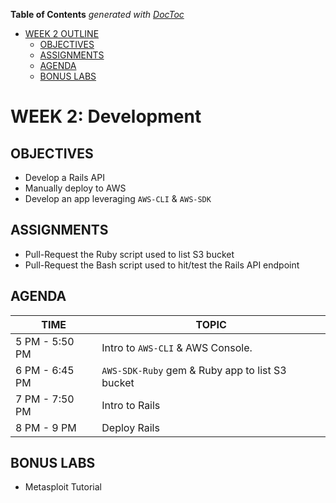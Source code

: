 <!-- START doctoc generated TOC please keep comment here to allow auto update -->
<!-- DON'T EDIT THIS SECTION, INSTEAD RE-RUN doctoc TO UPDATE -->
**Table of Contents**  *generated with [DocToc](https://github.com/thlorenz/doctoc)*

- [WEEK 2 OUTLINE](#week-2-outline)
  - [OBJECTIVES](#objectives)
  - [ASSIGNMENTS](#assignments)
  - [AGENDA](#agenda)
  - [BONUS LABS](#bonus-labs)

<!-- END doctoc generated TOC please keep comment here to allow auto update -->

# WEEK 2: Development

## OBJECTIVES
- Develop a Rails API
- Manually deploy to AWS
- Develop an app leveraging `AWS-CLI` & `AWS-SDK`

## ASSIGNMENTS
- Pull-Request the Ruby script used to list S3 bucket
- Pull-Request the Bash script used to hit/test the Rails API endpoint

## AGENDA
TIME | TOPIC
---|---
5 PM - 5:50 PM | Intro to `AWS-CLI` & AWS Console.
6 PM - 6:45 PM | `AWS-SDK-Ruby` gem & Ruby app to list S3 bucket
7 PM - 7:50 PM | Intro to Rails
8 PM - 9 PM | Deploy Rails

## BONUS LABS
- Metasploit Tutorial
